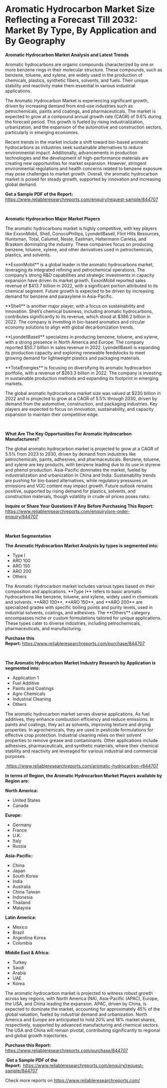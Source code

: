 <p><h1>Aromatic Hydrocarbon Market Size Reflecting a Forecast Till 2032: Market By Type, By Application and By Geography</h1></p><p><strong>Aromatic Hydrocarbon Market Analysis and Latest Trends</strong></p>
<p><p>Aromatic hydrocarbons are organic compounds characterized by one or more benzene rings in their molecular structure. These compounds, such as benzene, toluene, and xylene, are widely used in the production of chemicals, plastics, synthetic fibers, solvents, and fuels. Their unique stability and reactivity make them essential in various industrial applications.</p><p>The Aromatic Hydrocarbon Market is experiencing significant growth, driven by increasing demand from end-use industries such as petrochemicals, paints and coatings, and pharmaceuticals. The market is expected to grow at a compound annual growth rate (CAGR) of 9.6% during the forecast period. This growth is fueled by rising industrialization, urbanization, and the expansion of the automotive and construction sectors, particularly in emerging economies.</p><p>Recent trends in the market include a shift toward bio-based aromatic hydrocarbons as industries seek sustainable alternatives to reduce environmental impact. Additionally, advancements in production technologies and the development of high-performance materials are creating new opportunities for market expansion. However, stringent environmental regulations and health concerns related to benzene exposure may pose challenges to market growth. Overall, the aromatic hydrocarbon market is poised for steady growth, supported by innovation and increasing global demand.</p></p>
<p><strong>Get a Sample PDF of the Report:&nbsp;</strong> <a href="https://www.reliableresearchreports.com/enquiry/request-sample/844707?utm_campaign=2123&utm_medium=2&utm_source=Github&utm_content=ia&utm_term=26012025&utm_id=aromatic-hydrocarbon">https://www.reliableresearchreports.com/enquiry/request-sample/844707</a></p>
<p>&nbsp;</p>
<p><strong>Aromatic Hydrocarbon Major Market Players</strong></p>
<p><p>The aromatic hydrocarbons market is highly competitive, with key players like ExxonMobil, Shell, ConocoPhillips, LyondellBasell, Flint Hills Resources, Huntsman, Total, Calumet, Neste, Eastman, Haltermann Carless, and Braskem dominating the industry. These companies focus on producing benzene, toluene, xylene, and other derivatives used in petrochemicals, plastics, and solvents.</p><p>**ExxonMobil** is a global leader in the aromatic hydrocarbons market, leveraging its integrated refining and petrochemical operations. The company’s strong R&D capabilities and strategic investments in capacity expansion have driven its market growth. ExxonMobil reported sales revenue of $413.7 billion in 2022, with a significant portion attributed to its chemical segment. Future growth is expected to be driven by increasing demand for benzene and paraxylene in Asia-Pacific.</p><p>**Shell** is another major player, with a focus on sustainability and innovation. Shell’s chemical business, including aromatic hydrocarbons, contributes significantly to its revenue, which stood at $386.2 billion in 2022. The company is investing in bio-based aromatics and circular economy solutions to align with global decarbonization trends.</p><p>**LyondellBasell** specializes in producing benzene, toluene, and xylene, with a strong presence in North America and Europe. The company reported $50.7 billion in sales revenue in 2022. LyondellBasell is expanding its production capacity and exploring renewable feedstocks to meet growing demand for lightweight plastics and packaging materials.</p><p>**TotalEnergies** is focusing on diversifying its aromatic hydrocarbon portfolio, with a revenue of $263.3 billion in 2022. The company is investing in sustainable production methods and expanding its footprint in emerging markets.</p><p>The global aromatic hydrocarbons market size was valued at $230 billion in 2022 and is projected to grow at a CAGR of 5.5% through 2030, driven by demand from the automotive, construction, and packaging industries. Key players are expected to focus on innovation, sustainability, and capacity expansion to maintain their competitive edge.</p></p>
<p>&nbsp;</p>
<p><strong>What Are The Key Opportunities For Aromatic Hydrocarbon Manufacturers?</strong></p>
<p><p>The global aromatic hydrocarbon market is projected to grow at a CAGR of 5.5% from 2023 to 2030, driven by demand from industries like petrochemicals, paints, adhesives, and pharmaceuticals. Benzene, toluene, and xylene are key products, with benzene leading due to its use in styrene and phenol production. Asia-Pacific dominates the market, fueled by industrialization and urbanization in China and India. Sustainability trends are pushing for bio-based alternatives, while regulatory pressures on emissions and VOC content may impact growth. Future outlook remains positive, supported by rising demand for plastics, solvents, and construction materials, though volatility in crude oil prices poses risks.</p></p>
<p><strong>Inquire or Share Your Questions If Any Before Purchasing This Report:</strong> <a href="https://www.reliableresearchreports.com/enquiry/pre-order-enquiry/844707?utm_campaign=2123&utm_medium=2&utm_source=Github&utm_content=ia&utm_term=26012025&utm_id=aromatic-hydrocarbon">https://www.reliableresearchreports.com/enquiry/pre-order-enquiry/844707</a></p>
<p>&nbsp;</p>
<p><strong>Market Segmentation</strong></p>
<p><strong>The Aromatic Hydrocarbon Market Analysis by types is segmented into:</strong></p>
<p><ul><li>Type I</li><li>ARO 100</li><li>ARO 150</li><li>ARO 200</li><li>Others</li></ul></p>
<p><p>The Aromatic Hydrocarbon market includes various types based on their composition and applications. **Type I** refers to basic aromatic hydrocarbons like benzene, toluene, and xylene, widely used in chemicals and solvents. **ARO 100**, **ARO 150**, and **ARO 200** are specialized grades with specific boiling points and purity levels, used in industrial solvents, coatings, and adhesives. The **Others** category encompasses niche or custom formulations tailored for unique applications. These types cater to diverse industries, including petrochemicals, pharmaceuticals, and manufacturing.</p></p>
<p><strong>Purchase this Report:&nbsp;</strong><a href="https://www.reliableresearchreports.com/purchase/844707?utm_campaign=2123&utm_medium=2&utm_source=Github&utm_content=ia&utm_term=26012025&utm_id=aromatic-hydrocarbon">https://www.reliableresearchreports.com/purchase/844707</a></p>
<p>&nbsp;</p>
<p><strong>The Aromatic Hydrocarbon Market Industry Research by Application is segmented into:</strong></p>
<p><ul><li>Application 1</li><li>Fuel Additive</li><li>Paints and Coatings</li><li>Agro Chemicals</li><li>Industrial Cleaning</li><li>Others</li></ul></p>
<p><p>The aromatic hydrocarbon market serves diverse applications. As fuel additives, they enhance combustion efficiency and reduce emissions. In paints and coatings, they act as solvents, improving texture and drying properties. In agrochemicals, they are used in pesticide formulations for effective crop protection. Industrial cleaning relies on their solvent properties to remove grease and contaminants. Other applications include adhesives, pharmaceuticals, and synthetic materials, where their chemical stability and reactivity are leveraged for various industrial and commercial purposes.</p></p>
<p><a href="https://www.reliableresearchreports.com/aromatic-hydrocarbon-r844707?utm_campaign=2123&utm_medium=2&utm_source=Github&utm_content=ia&utm_term=26012025&utm_id=aromatic-hydrocarbon">&nbsp;https://www.reliableresearchreports.com/aromatic-hydrocarbon-r844707</a></p>
<p><strong>In terms of Region, the Aromatic Hydrocarbon Market Players available by Region are:</strong></p>
<p>
    <p> <strong> North America: </strong>
        <ul>
            <li>United States</li>
            <li>Canada</li>
        </ul>
        </p> 
    <p> <strong> Europe: </strong>
        <ul>
            <li>Germany</li>
            <li>France</li>
            <li>U.K.</li>
            <li>Italy</li>
            <li>Russia</li>
        </ul>
        </p> 
    <p> <strong> Asia-Pacific: </strong>
        <ul>
            <li>China</li>
            <li>Japan</li>
            <li>South Korea</li>
            <li>India</li>
            <li>Australia</li>
            <li>China Taiwan</li>
            <li>Indonesia</li>
            <li>Thailand</li>
            <li>Malaysia</li>
        </ul>
        </p> 
    <p> <strong> Latin America: </strong>
        <ul>
            <li>Mexico</li>
            <li>Brazil</li>
            <li>Argentina Korea</li>
            <li>Colombia</li>
        </ul>
        </p> 
    <p> <strong> Middle East & Africa: </strong>
        <ul>
            <li>Turkey</li>
            <li>Saudi</li>
            <li>Arabia</li>
            <li>UAE</li>
            <li>Korea</li>
        </ul>
    </p>
    </p>
<p><p>The aromatic hydrocarbon market is projected to witness robust growth across key regions, with North America (NA), Asia-Pacific (APAC), Europe, the USA, and China leading the expansion. APAC, driven by China, is expected to dominate the market, accounting for approximately 45% of the global valuation, fueled by industrial demand and urbanization. North America and Europe are anticipated to hold 20% and 18% market shares, respectively, supported by advanced manufacturing and chemical sectors. The USA and China will remain pivotal, contributing significantly to regional and global growth trajectories.</p></p>
<p><strong>Purchase this Report: </strong><a href="https://www.reliableresearchreports.com/purchase/844707?utm_campaign=2123&utm_medium=2&utm_source=Github&utm_content=ia&utm_term=26012025&utm_id=aromatic-hydrocarbon">https://www.reliableresearchreports.com/purchase/844707</a></p>
<p>&nbsp;<strong>Get a Sample PDF of the Report:&nbsp;&nbsp;</strong><a href="https://www.reliableresearchreports.com/enquiry/request-sample/844707?utm_campaign=2123&utm_medium=2&utm_source=Github&utm_content=ia&utm_term=26012025&utm_id=aromatic-hydrocarbon">https://www.reliableresearchreports.com/enquiry/request-sample/844707</a></p>
<p><strong></strong></p>
<p>Check more reports on <a href="https://www.reliableresearchreports.com/?utm_campaign=2123&utm_medium=2&utm_source=Github&utm_content=ia&utm_term=26012025&utm_id=aromatic-hydrocarbon">https://www.reliableresearchreports.com/</a></p>